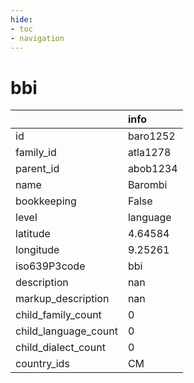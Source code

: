 ```yaml
---
hide:
- toc
- navigation
---
```

# bbi
|                      | info     |
|:---------------------|:---------|
| id                   | baro1252 |
| family_id            | atla1278 |
| parent_id            | abob1234 |
| name                 | Barombi  |
| bookkeeping          | False    |
| level                | language |
| latitude             | 4.64584  |
| longitude            | 9.25261  |
| iso639P3code         | bbi      |
| description          | nan      |
| markup_description   | nan      |
| child_family_count   | 0        |
| child_language_count | 0        |
| child_dialect_count  | 0        |
| country_ids          | CM       |